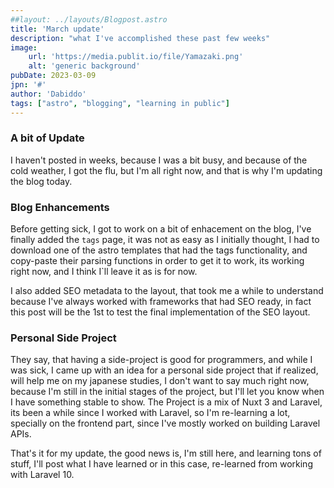 ```yaml
---
##layout: ../layouts/Blogpost.astro
title: 'March update'
description: "what I've accomplished these past few weeks"
image:
    url: 'https://media.publit.io/file/Yamazaki.png' 
    alt: 'generic background'
pubDate: 2023-03-09
jpn: '#'
author: 'Dabiddo'
tags: ["astro", "blogging", "learning in public"]
---
```


### A bit of Update

I haven't posted in weeks, because I was a bit busy, and because of the cold weather, I got the flu, but I'm all right now, and that is why I'm updating the blog today.

### Blog Enhancements

Before getting sick, I got to work on a bit of enhacement on the blog, I've finally added the `tags` page, it was not as easy as I initially thought, I had to download one of the astro templates that had the tags functionality, and copy-paste their parsing functions in order to get it to work, its working right now, and I think I`ll leave it as is for now.

I also added SEO metadata to the layout, that took me a while to understand because I've always worked with frameworks that had SEO ready, in fact this post will be the 1st to test the final implementation of the SEO layout.

### Personal Side Project

They say, that having a side-project is good for programmers, and while I was sick, I came up with an idea for a personal side project that if realized, will help me on my japanese studies, I don't want to say much right now, because I'm still in the initial stages of the project, but I'll let you know when I have something stable to show.
The Project is a mix of Nuxt 3 and Laravel, its been a while since I worked with Laravel, so I'm re-learning a lot, specially on the frontend part, since I've mostly worked on building Laravel APIs.

That's it for my update, the good news is, I'm still here, and learning tons of stuff, I'll post what I have learned or in this case, re-learned from working with Laravel 10.